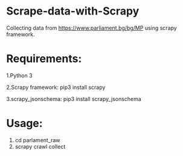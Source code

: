 # Scrape-data-with-Scrapy
Collecting data from https://www.parliament.bg/bg/MP using scrapy framework.

# Requirements:
1.Python 3

2.Scrapy framework:
pip3 install scrapy

3.scrapy_jsonschema:
pip3 install scrapy_jsonschema

# Usage:
1. cd parlament_raw
2. scrapy crawl collect 
